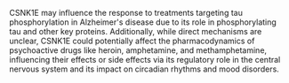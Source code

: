 CSNK1E may influence the response to treatments targeting tau phosphorylation in Alzheimer's disease due to its role in phosphorylating tau and other key proteins. Additionally, while direct mechanisms are unclear, CSNK1E could potentially affect the pharmacodynamics of psychoactive drugs like heroin, amphetamine, and methamphetamine, influencing their effects or side effects via its regulatory role in the central nervous system and its impact on circadian rhythms and mood disorders.